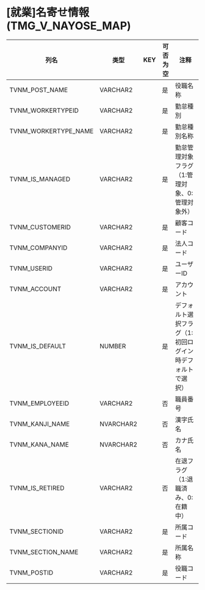 # [就業]名寄せ情報(TMG_V_NAYOSE_MAP)
| 列名   | 类型   | KEY  | 可否为空 | 注释   |
| ---- | ---- | ---- | ---- | ---- |
|TVNM_POST_NAME|VARCHAR2||是|役職名称|
|TVNM_WORKERTYPEID|VARCHAR2||是|勤怠種別|
|TVNM_WORKERTYPE_NAME|VARCHAR2||是|勤怠種別名称|
|TVNM_IS_MANAGED|VARCHAR2||是|勤怠管理対象フラグ（1:管理対象、0:管理対象外）|
|TVNM_CUSTOMERID|VARCHAR2||是|顧客コード|
|TVNM_COMPANYID|VARCHAR2||是|法人コード|
|TVNM_USERID|VARCHAR2||是|ユーザーID|
|TVNM_ACCOUNT|VARCHAR2||是|アカウント|
|TVNM_IS_DEFAULT|NUMBER||是|デフォルト選択フラグ（1:初回ログイン時デフォルトで選択）|
|TVNM_EMPLOYEEID|VARCHAR2||否|職員番号|
|TVNM_KANJI_NAME|NVARCHAR2||否|漢字氏名|
|TVNM_KANA_NAME|NVARCHAR2||否|カナ氏名|
|TVNM_IS_RETIRED|VARCHAR2||否|在退フラグ（1:退職済み、0:在籍中）|
|TVNM_SECTIONID|VARCHAR2||是|所属コード|
|TVNM_SECTION_NAME|VARCHAR2||是|所属名称|
|TVNM_POSTID|VARCHAR2||是|役職コード|
